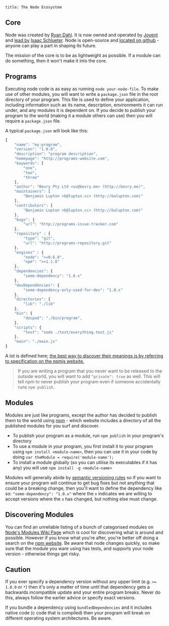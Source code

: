 ```
title: The Node Ecosystem
```

## Core
Node was created by [Ryan Dahl](https://github.com/ry). It is now owned and operated by [Joyent](http://joyent.com/) and [lead by](https://groups.google.com/forum/#!msg/nodejs/hfajgpvGTLY/DioyFo3t3A4J) [Isaac Schlueter](https://github.com/isaacs). Node is open-source and [located on github](http://github.com/joyent/node) - anyone can play a part in shaping its future.

The mission of the core is to be as lightweight as possible. If a module can do something, then it won't make it into the core.


## Programs
Executing node code is as easy as running `node your-node-file`. To make use of other modules, you will want to write a `package.json` file in the root directory of your program. This file is used to define your application, including information such as its name, description, environments it can run under, and any modules it is dependent on. If you decide to publish your program to the world (making it a module others can use) then you will require a `package.json` file.

A typical `package.json` will look like this:

``` javascript
{
	"name": "my-program",
	"version": "1.0.0",
	"description": "program description",
	"homepage": "http://programs-website.com",
	"keywords": [
		"one",
		"two",
		"three"
	],
	"author": "Bevry Pty Ltd <us@bevry.me> (http://bevry.me)",
	"maintainers": [
		"Benjamin Lupton <b@lupton.cc> (http://balupton.com)"
	],
	"contributors": [
		"Benjamin Lupton <b@lupton.cc> (http://balupton.com)"
	],
	"bugs": {
		"url": "http://programs-issue-tracker.com"
	},
	"repository" : {
		"type": "git",
		"url": "http://programs-repository.git"
	},
	"engines" : {
		"node": ">=0.6.0",
		"npm": ">=1.1.0"
	},
	"dependencies": {
		"some-dependency": "1.0.x"
	},
	"devDependencies": {
		"some-dependency-only-used-for-dev": "1.0.x"
	},
	"directories": {
		"lib": "./lib"
	},
	"bin": {
		"docpad": "./bin/program",
	},
	"scripts": {
		"test": "node ./test/everything.test.js"
	},
	"main": "./main.js"
}
```

A lot is defined here; [the best way to discover their meanings is by referring to specification on the npmjs website.](https://npmjs.org/doc/json.html)
 
> If you are writing a program that you never want to be released to the outside world, you will want to add `"private": true` as well. This will tell npm to never publish your program even if someone accidentally runs `npm publish`.


## Modules
Modules are just like programs, except the author has decided to publish them to the world using [npm](https://npmjs.org/) - which website includes a directory of all the published modules for you surf and discover.

- To publish your program as a module, run `npm publish` in your program's directory
- To use a module in your program, you first install it to your program using `npm install <module-name>`, then you can use it in your code by doing `var theModule = require('module-name');`
- To install a module globally (so you can utilise its executables if it has any) you will use `npm install -g <module-name>`

Modules will generally abide by [semantic versioning rules](http://semver.org/) so if you want to ensure your program will continue to get bug fixes but not anything that could be a breaking change, then you'll want to define the dependency like so: `"some-dependency": "1.0.x"` where the `x` indicates we are willing to accept versions where the `x` has changed, but nothing else must change.


## Discovering Modules

You can find an unreliable listing of a bunch of categorised modules on [Node's Modules Wiki Page](https://github.com/joyent/node/wiki/modules) which is cool for discovering what is around and possible. However if you know what you're after, you're better off doing a search on the [npm website](https://npmjs.org/). Be aware that node changes quickly, so make sure that the module you ware using has tests, and supports your node version - otherwise things get risky.


## Caution

If you ever specify a dependency version without any upper limit (e.g. `>= 1.0.0` or `*`) then it's only a matter of time until that dependency gets a backwards incompatible update and your entire program breaks. Never do this, always follow the earlier advice or specify exact versions.

If you bundle a dependency using `bundledDependencies` and it includes native code (c code that is compiled) then your program will break on different operating system architectures. Be aware.

